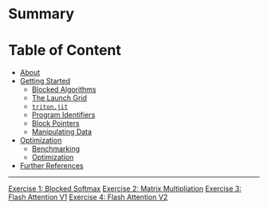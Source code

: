 # Summary

# Table of Content
- [About]()
- [Getting Started](./introduction/getting_started.md)
  - [Blocked Algorithms](./introduction/blocked_algorithms.md)
  - [The Launch Grid](./introduction/launch_grid.md)
  - [`triton.jit`](./introduction/triton_jit.md)
  - [Program Identifiers](./introduction/program_identifiers.md)
  - [Block Pointers](./introduction/block_pointers.md)
  - [Manipulating Data](./introduction/data_manipulating.md)
- [Optimization]()
  - [Benchmarking]()
  - [Optimization]()
- [Further References]()

---
[Exercise 1: Blocked Softmax]()
[Exercise 2: Matrix Multipliation]()
[Exercise 3: Flash Attention V1]()
[Exercise 4: Flash Attention V2]()
